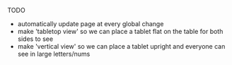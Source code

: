 TODO
- automatically update page at every global change
- make 'tabletop view' so we can place a tablet flat on the table for both sides to see
- make 'vertical view' so we can place a tablet upright and everyone can see in large letters/nums

